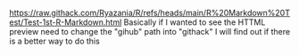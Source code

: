 https://raw.githack.com/Ryazania/R/refs/heads/main/R%20Markdown%20Test/Test-1st-R-Markdown.html 
Basically if I wanted to see the HTTML preview need to change the "gihub" path into "githack" 
I will find out if there is a better way to do this 
